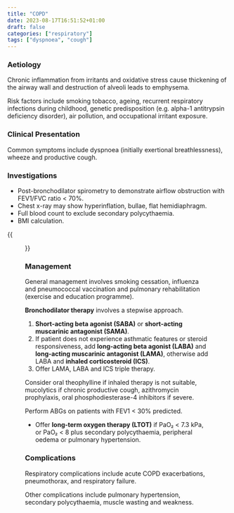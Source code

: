 ```yaml
---
title: "COPD"
date: 2023-08-17T16:51:52+01:00
draft: false
categories: ["respiratory"]
tags: ["dyspnoea", "cough"]
---
```


### Aetiology

Chronic inflammation from irritants and oxidative stress cause thickening of the airway wall and destruction of alveoli leads to emphysema.

Risk factors include smoking tobacco, ageing, recurrent respiratory infections during childhood, genetic predisposition (e.g. alpha-1 antitrypsin deficiency disorder), air pollution, and occupational irritant exposure.

### Clinical Presentation

Common symptoms include dyspnoea (initially exertional breathlessness), wheeze and productive cough.

### Investigations

- Post-bronchodilator spirometry to demonstrate airflow obstruction with FEV1/FVC ratio < 70%.
- Chest x-ray may show hyperinflation, bullae, flat hemidiaphragm.
- Full blood count to exclude secondary polycythaemia.
- BMI calculation.

{{<figure class="figure" src="/copd-1.png" caption="Chest X-ray displaying hyperinflation and diaphragm flattening indicating COPD.">}}

### Management

General management involves smoking cessation, influenza and pneumococcal vaccination and pulmonary rehabilitation (exercise and education programme). 

**Bronchodilator therapy** involves a stepwise approach.
1. **Short-acting beta agonist (SABA)** or **short-acting muscarinic antagonist (SAMA)**.
2. If patient does not experience asthmatic features or steroid responsiveness, add **long-acting beta agonist (LABA)** and **long-acting muscarinic antagonist (LAMA)**, otherwise add LABA and **inhaled corticosteroid (ICS)**.
3. Offer LAMA, LABA and ICS triple therapy.

Consider oral theophylline if inhaled therapy is not suitable, mucolytics if chronic productive cough, azithromycin prophylaxis, oral phosphodiesterase-4 inhibitors if severe.

Perform ABGs on patients with FEV1 < 30% predicted.
- Offer **long-term oxygen therapy (LTOT)** if PaO₂ < 7.3 kPa, or PaO₂ < 8 plus secondary polycythaemia, peripheral oedema or pulmonary hypertension.

### Complications

Respiratory complications include acute COPD exacerbations, pneumothorax, and respiratory failure.

Other complications include pulmonary hypertension, secondary polycythaemia, muscle wasting and weakness.

